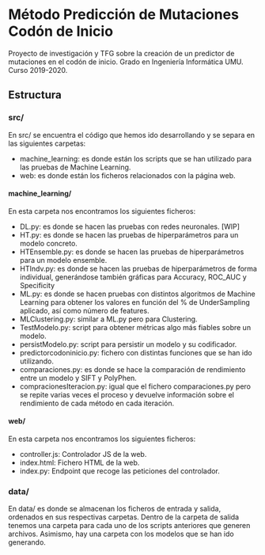 # Método Predicción de Mutaciones Codón de Inicio
Proyecto de investigación y TFG sobre la creación de un predictor de mutaciones en el codón de inicio. 
Grado en Ingeniería Informática UMU. Curso 2019-2020.

## Estructura
### src/
En src/ se encuentra el código que hemos ido desarrollando y se separa en las siguientes carpetas:
- machine_learning: es donde están los scripts que se han utilizado para las pruebas de Machine Learning.
- web: es donde están los ficheros relacionados con la página web.

#### machine_learning/
En esta carpeta nos encontramos los siguientes ficheros:
- DL.py: es donde se hacen las pruebas con redes neuronales. [WIP]
- HT.py: es donde se hacen las pruebas de hiperparámetros para un modelo concreto.
- HTEnsemble.py: es donde se hacen las pruebas de hiperparámetros para un modelo ensemble.
- HTIndv.py: es donde se hacen las pruebas de hiperparámetros de forma individual, generándose también gráficas para Accuracy, ROC_AUC y Specificity
- ML.py: es donde se hacen pruebas con distintos algoritmos de Machine Learning para obtener los valores en función del % de UnderSampling aplicado, así como número de features.
- MLClustering.py: similar a ML.py pero para Clustering.
- TestModelo.py: script para obtener métricas algo más fiables sobre un modelo.
- persistModelo.py: script para persistir un modelo y su codificador.
- predictorcodoninicio.py: fichero con distintas funciones que se han ido utilizando.
- comparaciones.py: es donde se hace la comparación de rendimiento entre un modelo y SIFT y PolyPhen.
- compracionesIteracion.py: igual que el fichero comparaciones.py pero se repite varias veces el proceso y devuelve información sobre el rendimiento de cada método en cada iteración.

#### web/
En esta carpeta nos encontramos los siguientes ficheros:
- controller.js: Controlador JS de la web.
- index.html: Fichero HTML de la web.
- index.py: Endpoint que recoge las peticiones del controlador.

### data/
En data/ es donde se almacenan los ficheros de entrada y salida, ordenados en sus respectivas carpetas. Dentro de la carpeta de salida tenemos una carpeta para cada uno de los scripts anteriores que generen archivos. Asimismo, hay una carpeta con los modelos que se han ido generando.
